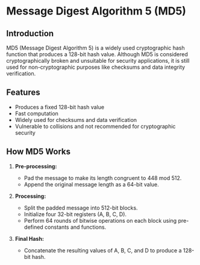 # Message Digest Algorithm 5 (MD5)

## Introduction

MD5 (Message Digest Algorithm 5) is a widely used cryptographic hash function 
that produces a 128-bit hash value. Although MD5 is considered cryptographically 
broken and unsuitable for security applications, it is still used for non-cryptographic 
purposes like checksums and data integrity verification.

## Features

- Produces a fixed 128-bit hash value  
- Fast computation  
- Widely used for checksums and data verification  
- Vulnerable to collisions and not recommended for cryptographic security  

## How MD5 Works

1. **Pre-processing:**  
   - Pad the message to make its length congruent to 448 mod 512.  
   - Append the original message length as a 64-bit value.  

2. **Processing:**  
   - Split the padded message into 512-bit blocks.  
   - Initialize four 32-bit registers (A, B, C, D).  
   - Perform 64 rounds of bitwise operations on each block using pre-defined constants 
     and functions.

3. **Final Hash:**  
   - Concatenate the resulting values of A, B, C, and D to produce a 128-bit hash.  
